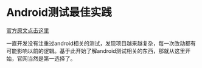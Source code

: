# Android测试最佳实践

[官方原文点击这里](http://developer.android.com/intl/zh-cn/training/testing/index.html)

一直开发没有注重过android相关的测试，发现项目越来越复杂，每一次改动都有可能影响以前的逻辑。基于此开始了解android测试相关的东西，那就从这里开始，官网当然是第一选择了。
